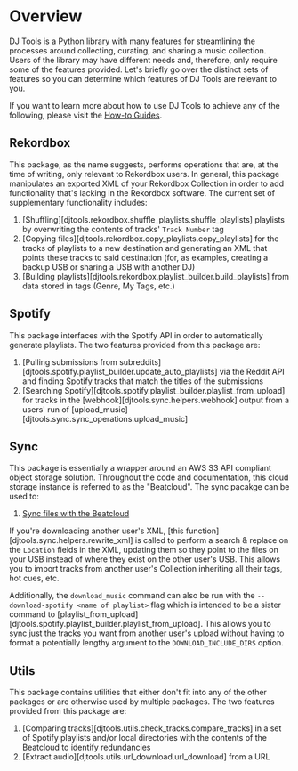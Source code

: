 # Overview
DJ Tools is a Python library with many features for streamlining the processes around collecting, curating, and sharing a music collection. Users of the library may have different needs and, therefore, only require some of the features provided. Let's briefly go over the distinct sets of features so you can determine which features of DJ Tools are relevant to you.

If you want to learn more about how to use DJ Tools to achieve any of the following, please visit the [How-to Guides](../how_to_guides/index.md).

## Rekordbox
This package, as the name suggests, performs operations that are, at the time of writing, only relevant to Rekordbox users. In general, this package manipulates an exported XML of your Rekordbox Collection in order to add functionality that's lacking in the Rekordbox software. The current set of supplementary functionality includes:

1. [Shuffling][djtools.rekordbox.shuffle_playlists.shuffle_playlists] playlists by overwriting the contents of tracks' `Track Number` tag
1. [Copying files][djtools.rekordbox.copy_playlists.copy_playlists] for the tracks of playlists to a new destination and generating an XML that points these tracks to said destination (for, as examples, creating a backup USB or sharing a USB with another DJ)
1. [Building playlists][djtools.rekordbox.playlist_builder.build_playlists] from data stored in tags (Genre, My Tags, etc.)

## Spotify
This package interfaces with the Spotify API in order to automatically generate playlists. The two features provided from this package are:

1. [Pulling submissions from subreddits][djtools.spotify.playlist_builder.update_auto_playlists] via the Reddit API and finding Spotify tracks that match the titles of the submissions
1. [Searching Spotify][djtools.spotify.playlist_builder.playlist_from_upload] for tracks in the [webhook][djtools.sync.helpers.webhook] output from a users' run of [upload_music][djtools.sync.sync_operations.upload_music] 

## Sync
This package is essentially a wrapper around an AWS S3 API compliant object storage solution. Throughout the code and documentation, this cloud storage instance is referred to as the "Beatcloud". The sync pacakge can be used to:

1. [Sync files with the Beatcloud](../../how_to_guides/sync_beatcloud.md)

If you're downloading another user's XML, [this function][djtools.sync.helpers.rewrite_xml] is called to perform a search & replace on the `Location` fields in the XML, updating them so they point to the files on your USB instead of where they exist on the other user's USB. This allows you to import tracks from another user's Collection inheriting all their tags, hot cues, etc.

Additionally, the `download_music` command can also be run with the `--download-spotify <name of playlist>` flag which is intended to be a sister command to [playlist_from_upload][djtools.spotify.playlist_builder.playlist_from_upload]. This allows you to sync just the tracks you want from another user's upload without having to format a potentially lengthy argument to the `DOWNLOAD_INCLUDE_DIRS` option.

## Utils
This package contains utilities that either don't fit into any of the other packages or are otherwise used by multiple packages. The two features provided from this package are:

1. [Comparing tracks][djtools.utils.check_tracks.compare_tracks] in a set of Spotify playlists and/or local directories with the contents of the Beatcloud to identify redundancies
1. [Extract audio][djtools.utils.url_download.url_download] from a URL

